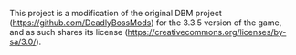 This project is a modification of the original DBM project (https://github.com/DeadlyBossMods) for the 3.3.5 version of the game, and as such shares its license (https://creativecommons.org/licenses/by-sa/3.0/).
